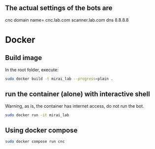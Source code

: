 ## The actual settings of the bots are

cnc domain name= cnc.lab.com
scanner.lab.com
dns 8.8.8.8

# Docker

## Build image

In the root folder, execute:

```bash
sudo docker build -t mirai_lab --progress=plain .
```

## run the container (alone) with interactive shell

Warning, as is, the container has internet access, do not run the bot.
```bash
sudo docker run -it mirai_lab
```

## Using docker compose

```bash
sudo docker compose run cnc
```
